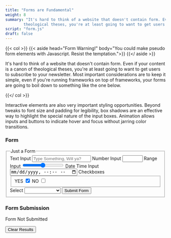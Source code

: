 ```yaml
---
title: "Forms are Fundamental"
weight: 8
summary: "It's hard to think of a website that doesn't contain form. Even if your content is a canon of
        theological theses, you're at least going to want to get users to subscribe to your newsletter."
script: "form.js"
draft: false
---
```


{{< col >}}
    {{< aside head="Form Warning!" body="You could make pseudo form elements with Javascript. Resist the temptation.">}}
    {{</ aside >}}
    <p>
        It's hard to think of a website that doesn't contain form. Even if your content is a canon of
        theological theses, you're at least going to want to get users to subscribe to your newsletter. Most
        important considerations are to keep it simple, even if you're running frameworks on top of frameworks,
        your forms are going to boil down to something like the one below.
    </p>
{{</ col >}}

Interactive elements are also very important styling opportunities. Beyond tweaks to font size and padding
for legibility, box shadows are an effective way to highlight the special nature of the input boxes.
Animation allows inputs and buttons to indicate hover and focus without jarring color transitions.

### Form

<form id="exampleForm" action="javascript:void(0);">
<fieldset>
    <legend>Just a Form</legend>
    <label for="formText">Text Input</label>
    <input type="text" id="formText" name="text" placeholder="Type Something, Will ya?" required>
    <label for="formNumber">Number Input</label>
    <input type="number" id="formNumber" name="number" min="0" max="100" required>
    <label for="formRange">Range Input</label>
    <input type="range" id="formRange" name="range" min="0" max="100" required>
    <label for="formDate">Date Time Input</label>
    <input type="datetime-local" id="formDate" name="date" required>
    <label for="formBoxes">Checkboxes</label>
    <fieldset id="formBoxes">
        <label for="formBoxYes">YES</label>
        <input type="checkbox" id="formBoxYes" name="box" value="YES" checked>
        <label for="formBoxNo">NO</label>
        <input type="checkbox" id="formBoxNo" name="box" value="NO">
    </fieldset>
    <label for="formSelect">Select</label>
    <select id="formSelect" name="select" required>
        <option value=""></option>
        <optgroup label="Average Dev">
            <option value="1xer">1Xer</option>
        </optgroup>
        <optgroup label="Great Dev">
            <option value="10xer">10Xer</option>
        </optgroup>
        <optgroup label="Godlike Dev">
            <option value="overflow xer">Overflow Xer</option>
        </optgroup>
    </select>
    <button>Submit Form</button>
</fieldset>
</form>

### Form Submission

<div id="Results" name="results" aria-atomic="true" aria-live="assertive" disabled>
<p id="formResults">Form Not Submitted</p>
</div>
<button id="clearResults"> Clear Results </button>